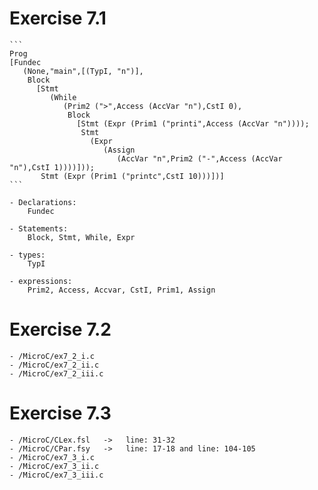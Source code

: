 # Exercise 7.1
    ```
    Prog
    [Fundec
       (None,"main",[(TypI, "n")],
        Block
          [Stmt
             (While
                (Prim2 (">",Access (AccVar "n"),CstI 0),
                 Block
                   [Stmt (Expr (Prim1 ("printi",Access (AccVar "n"))));
                    Stmt
                      (Expr
                         (Assign
                            (AccVar "n",Prim2 ("-",Access (AccVar "n"),CstI 1))))]));
           Stmt (Expr (Prim1 ("printc",CstI 10)))])]
    ```

    - Declarations:
	    Fundec 

    - Statements:
	    Block, Stmt, While, Expr

    - types:
	    TypI

	- expressions:
		Prim2, Access, Accvar, CstI, Prim1, Assign

# Exercise 7.2
    - /MicroC/ex7_2_i.c
    - /MicroC/ex7_2_ii.c
    - /MicroC/ex7_2_iii.c

# Exercise 7.3
    - /MicroC/CLex.fsl   ->   line: 31-32
    - /MicroC/CPar.fsy   ->   line: 17-18 and line: 104-105
    - /MicroC/ex7_3_i.c
    - /MicroC/ex7_3_ii.c
    - /MicroC/ex7_3_iii.c